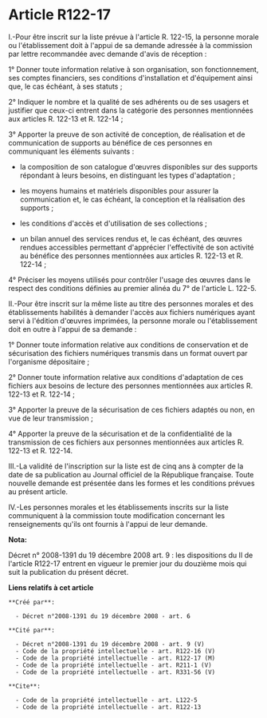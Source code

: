 # Article R122-17

I.-Pour être inscrit sur la liste prévue à l'article R. 122-15, la personne morale ou l'établissement doit à l'appui de sa
demande adressée à la commission par lettre recommandée avec demande d'avis de réception : 

1° Donner toute information relative à son organisation, son fonctionnement, ses comptes financiers, ses conditions
d'installation et d'équipement ainsi que, le cas échéant, à ses statuts ; 

2° Indiquer le nombre et la qualité de ses adhérents ou de ses usagers et justifier que ceux-ci entrent dans la catégorie des
personnes mentionnées aux articles R. 122-13 et R. 122-14 ; 

3° Apporter la preuve de son activité de conception, de réalisation et de communication de supports au bénéfice de ces
personnes en communiquant les éléments suivants :

- la composition de son catalogue d'œuvres disponibles sur des supports répondant à leurs besoins, en distinguant les types
d'adaptation ;

- les moyens humains et matériels disponibles pour assurer la communication et, le cas échéant, la conception et la
réalisation des supports ;

- les conditions d'accès et d'utilisation de ses collections ;

- un bilan annuel des services rendus et, le cas échéant, des œuvres rendues accessibles permettant d'apprécier l'effectivité
de son activité au bénéfice des personnes mentionnées aux articles R. 122-13 et R. 122-14 ; 

4° Préciser les moyens utilisés pour contrôler l'usage des œuvres dans le respect des conditions définies au premier alinéa
du 7° de l'article L. 122-5. 

II.-Pour être inscrit sur la même liste au titre des personnes morales et des établissements habilités à demander l'accès aux
fichiers numériques ayant servi à l'édition d'œuvres imprimées, la personne morale ou l'établissement doit en outre à l'appui
de sa demande : 

1° Donner toute information relative aux conditions de conservation et de sécurisation des fichiers numériques transmis dans
un format ouvert par l'organisme dépositaire ; 

2° Donner toute information relative aux conditions d'adaptation de ces fichiers aux besoins de lecture des personnes
mentionnées aux articles R. 122-13 et R. 122-14 ; 

3° Apporter la preuve de la sécurisation de ces fichiers adaptés ou non, en vue de leur transmission ; 

4° Apporter la preuve de la sécurisation et de la confidentialité de la transmission de ces fichiers aux personnes
mentionnées aux articles R. 122-13 et R. 122-14. 

III.-La validité de l'inscription sur la liste est de cinq ans à compter de la date de sa publication au Journal officiel de
la République française. Toute nouvelle demande est présentée dans les formes et les conditions prévues au présent article. 

IV.-Les personnes morales et les établissements inscrits sur la liste communiquent à la commission toute modification
concernant les renseignements qu'ils ont fournis à l'appui de leur demande.

**Nota:**

Décret n° 2008-1391 du 19 décembre 2008 art. 9 : les dispositions du II de l'article R122-17 entrent en vigueur le premier
jour du douzième mois qui suit la publication du présent décret.

**Liens relatifs à cet article**

	**Créé par**:

	  - Décret n°2008-1391 du 19 décembre 2008 - art. 6

	**Cité par**:

	  - Décret n°2008-1391 du 19 décembre 2008 - art. 9 (V)
	  - Code de la propriété intellectuelle - art. R122-16 (V)
	  - Code de la propriété intellectuelle - art. R122-17 (M)
	  - Code de la propriété intellectuelle - art. R211-1 (V)
	  - Code de la propriété intellectuelle - art. R331-56 (V)

	**Cite**:

	  - Code de la propriété intellectuelle - art. L122-5
	  - Code de la propriété intellectuelle - art. R122-13
